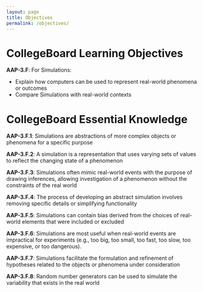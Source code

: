```yaml
---
layout: page
title: Objectives
permalink: /objectives/
---
```


# CollegeBoard Learning Objectives

**AAP-3.F**: For Simulations: 
- Explain how computers can be used to represent real-world phenomena or outcomes
- Compare Simulations with real-world contexts

# CollegeBoard Essential Knowledge

**AAP-3.F.1**: Simulations are abstractions of more complex objects or phenomena for a specific purpose

**AAP-3.F.2**: A simulation is a representation that uses varying sets of values to reflect the changing state of a phenomenon

**AAP-3.F.3**: Simulations often mimic real-world events with the purpose of drawing inferences, allowing investigation of a phenomenon without the constraints of the real world

**AAP-3.F.4**: The process of developing an abstract simulation involves removing specific details or simplifying functionality

**AAP-3.F.5**: Simulations can contain bias derived from the choices of real-world elements that were included or excluded

**AAP-3.F.6**: Simulations are most useful when real-world events are impractical for experiments (e.g., too big, too small, too fast, too slow, too expensive, or too dangerous).

**AAP-3.F.7**: Simulations facilitate the formulation and refinement of hypotheses related to the objects or phenomena under consideration

**AAP-3.F.8**: Random number generators can be used to simulate the variability that exists in the real world
